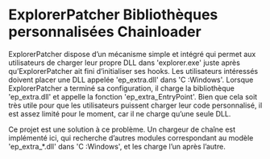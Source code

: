 # ExplorerPatcher Bibliothèques personnalisées Chainloader

ExplorerPatcher dispose d’un mécanisme simple et intégré qui permet aux utilisateurs de charger leur propre DLL dans 'explorer.exe' juste après qu’ExplorerPatcher ait fini d’initialiser ses hooks. Les utilisateurs intéressés doivent placer une DLL appelée 'ep_extra.dll' dans 'C :Windows'. Lorsque ExplorerPatcher a terminé sa configuration, il charge la bibliothèque 'ep_extra.dll' et appelle la fonction 'ep_extra_EntryPoint'. Bien que cela soit très utile pour que les utilisateurs puissent charger leur code personnalisé, il est assez limité pour le moment, car il ne charge qu’une seule DLL.

Ce projet est une solution à ce problème. Un chargeur de chaîne est implémenté ici, qui recherche d’autres modules correspondant au modèle 'ep_extra_*.dll' dans 'C :Windows', et les charge l’un après l’autre.